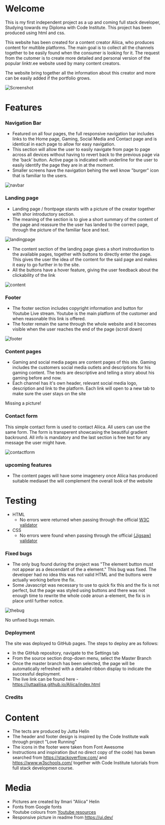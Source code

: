 # Welcome

This is my first independent project as a up and coming full stack developer, Studying towards my Diploma with Code Institute. This project has been produced using html and css.

This website has been created for a content creator Aliica, who produces content for multible platforms. The main goal is to collect all the channels together to be easily found when the consumer is looking for it. The request from the cutomer is to create more detailed and personal version of the popular linktr.ee website used by many content creators.

The website bring together all the information about this creator and more can be easily added if the portfolio grows.

![Screenshot](assets/pictures/overall.png)

# Features

### Navigation Bar

- Featured on all four pages, the full responsive navigation bar includes links to the Home page, Gaming, Social Media and Contact page and is identical in each page to allow for easy navigation.
- This section will allow the user to easily navigate from page to page across all devices without having to revert back to the previous page via the ‘back’ button. Active page is indicated with underline for the user to easily identify the page they are in at the moment.
- Smaller screens have the navigation behing the well know "burger" icon that is familiar to the users.

![navbar](assets/pictures/navbar.png)

### Landing page

- Landing page / frontpage starsts with a picture of the creator together with shor introductory section. 
- The meaning of the section is to give a short summary of the content of the page and reassure the the user has landed to the correct page, through the picture of the familiar face and text.

![landingpage](assets/pictures/landingpage.png)

- The content section of the landing page gives a short instroduvtion to the available pages, together with buttons to directly enter the page. This gives the user the idea of the content for the said page and makes it easy to go further in to the site. 
- All the buttons have a hover feature, giving the user feedback about the clickability of the link

![content](assets/pictures/content.png)

### Footer

- The footer section includes copyright information and button for Youtube Live stream. Youtube is the main platform of the customer and when reasonable this link is offered. 
- The footer remain the same through the whole website and it becomes visible when the user reaches the end of the page (scroll down)

![footer](assets/pictures/footer.png)

### Content pages

- Gaming and social media pages are content pages of this site. Gaming includes the customers social media outlets and descriptions for his gaming content. The texts are descriptive and telling a story about his gaming before and now. 
- Each channel has it's own header, relevant social media logo, description and link to the platform. Each link will open to a new tab to make sure the user stays on the site

Missing a picture!

### Contact form

This simple contact form is used to contact Aliica. All users can use the same form. The form is transperent showcasing the beautiful gradient backround. All info is mandatory and the last section is free text for any message the user might have.

![contactform](assets/pictures/contactform.png)

### upcoming features

- The content pages will have some imagenery once Aliica has produced suitable mediaset the will complement the overall look of the website

# Testing

- HTML
  - No errors were returned when passing through the official [W3C validator](https://validator.w3.org/nu/?doc=https%3A%2F%2Fcode-institute-org.github.io%2Flove-running-2.0%2Findex.html)
- CSS
  - No errors were found when passing through the official [(Jigsaw) validator](https://jigsaw.w3.org/css-validator/validator?uri=https%3A%2F%2Fvalidator.w3.org%2Fnu%2F%3Fdoc%3Dhttps%253A%252F%252Fcode-institute-org.github.io%252Flove-running-2.0%252Findex.html&profile=css3svg&usermedium=all&warning=1&vextwarning=&lang=en#css)

### Fixed bugs

- The only bug found during the project was "The element button must not appear as a descendant of the a element." This bug was fixed. The developer had no idea this was not valid HTML and the buttons were actually working before the fix.
- Some Javascript was necessary to use to quick fix this and the fix is not perfect, but the page was styled using buttons and there was not enough time to rewrite the whole code aroun a-element, the fix is in place until further notice.

![thebug](assets/pictures/thebug.png)

No unfixed bugs remain.

### Deployment

The site was deployed to GitHub pages. The steps to deploy are as follows:

- In the GitHub repository, navigate to the Settings tab
- From the source section drop-down menu, select the Master Branch
- Once the master branch has been selected, the page will be automatically refreshed with a detailed ribbon display to indicate the successful deployment.
- The live link can be found here - https://juttaaliisa.github.io/Aliica/index.html

### Credits

# Content

- The tects are produced by Jutta Helin
- The header and footer design is inspired by the Code Institute walk through project "Love Running"
- The icons in the footer were taken from Font Awesome
- Instructions and inspiration (but no direct copy of the code) has bwwn searched from <https://stackoverflow.com/> and <https://www.w3schools.com/> together with Code Institute tutorials from full stack developmen course.

# Media

- Pictures are created by Ilmari "Aliica" Helin
- Fonts from Google fonts
- Youtube colours from [Youtube resources](https://www.youtube.com/howyoutubeworks/resources/brand-resources/?_gl=1*6uwtl9*_up*MQ..*_ga*MTYyNTE2NTY4My4xNzAxNjE3MTc2*_ga_M0180HEFCY*MTcwMTYxNzE3NS4xLjAuMTcwMTYxNzI3MC4wLjAuMA..#logos-icons-and-colors)
- Responsive picture in readme from <https://ui.dev/>
